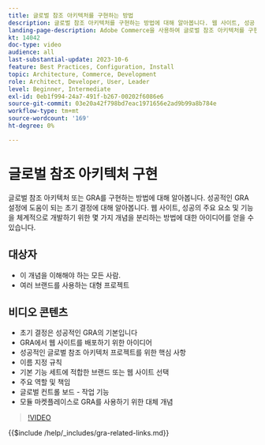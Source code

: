 ```yaml
---
title: 글로벌 참조 아키텍처를 구현하는 방법
description: 글로벌 참조 아키텍처를 구현하는 방법에 대해 알아봅니다. 웹 사이트, 성공 키 및 글로벌 참조 아키텍처 프로젝트가 올바른 방향으로 시작되도록 하는 데 필요한 역할을 배포하는 데 필요한 아이디어를 알아봅니다.
landing-page-description: Adobe Commerce을 사용하여 글로벌 참조 아키텍처를 구현하는 방법에 대해 알아봅니다
kt: 14042
doc-type: video
audience: all
last-substantial-update: 2023-10-6
feature: Best Practices, Configuration, Install
topic: Architecture, Commerce, Development
role: Architect, Developer, User, Leader
level: Beginner, Intermediate
exl-id: 0eb1f994-24a7-491f-b267-00202f6086e6
source-git-commit: 03e20a42f798bd7eac1971656e2ad9b99a8b784e
workflow-type: tm+mt
source-wordcount: '169'
ht-degree: 0%

---
```


# 글로벌 참조 아키텍처 구현

글로벌 참조 아키텍처 또는 GRA를 구현하는 방법에 대해 알아봅니다. 성공적인 GRA 설정에 도움이 되는 초기 결정에 대해 알아봅니다. 웹 사이트, 성공의 주요 요소 및 기능을 체계적으로 개발하기 위한 몇 가지 개념을 분리하는 방법에 대한 아이디어를 얻을 수 있습니다.

## 대상자

* 이 개념을 이해해야 하는 모든 사람.
* 여러 브랜드를 사용하는 대형 프로젝트

## 비디오 콘텐츠

* 초기 결정은 성공적인 GRA의 기본입니다
* GRA에서 웹 사이트를 배포하기 위한 아이디어
* 성공적인 글로벌 참조 아키텍처 프로젝트를 위한 핵심 사항
* 이름 지정 규칙
* 기본 기능 세트에 적합한 브랜드 또는 웹 사이트 선택
* 주요 역할 및 책임
* 글로벌 컨트롤 보드 - 작업 기능
* 모듈 마켓플레이스로 GRA를 사용하기 위한 대체 개념

>[!VIDEO](https://video.tv.adobe.com/v/3424702?learn=on)

{{$include /help/_includes/gra-related-links.md}}

